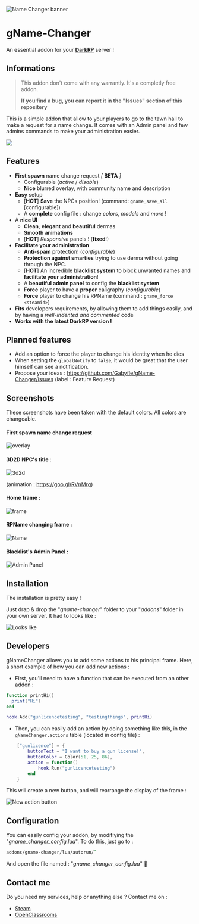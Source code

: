 ![Name Changer banner](https://image.noelshack.com/fichiers/2017/45/6/1510397731-banner.png)
# gName-Changer
An essential addon for your **[DarkRP](http://darkrp.com/)** server !

## Informations
> This addon don't come with any warrantly. It's a completly free addon.
>
> **If you find a bug, you can report it in the "Issues" section of this repositery**

This is a simple addon that allow to your players to go to the tawn hall to make a request for a name change. It comes with an Admin panel and few admins commands to make your administration easier.

[![](https://img.youtube.com/vi/MT9mKqKGYrE/0.jpg)](http://www.youtube.com/watch?v=MT9mKqKGYrE "Click to play on Youtube.com")

## Features
* **First spawn** name change request *[* **BETA** *]*
  * Configurable (*active* / *disable*)
  * **Nice** blurred overlay, with community name and description
* **Easy** setup
  * [**HOT**] **Save** the NPCs position! (command: `gname_save_all` [configurable])
  * A **complete** config file : change *colors*, *models* and *more* !
* A **nice UI**
  * **Clean**, **elegant** and **beautiful** dermas
  * **Smooth animations**
  * [**HOT**] *Responsive* panels ! (**fixed**!)
* **Facilitate your administration**
  * **Anti-spam** protection! (*configurable*)
  * **Protection against smarties** trying to use derma without going through the NPC.
  * [**HOT**] An incredible **blacklist system** to block unwanted names and **facilitate your administration**!
  * A **beautiful admin panel** to config the **blacklist system**
  * **Force** player to have a **proper** caligraphy (*configurable*)
  * **Force** player to change his RPName (command : `gname_force <steamid>`)
* **Fits** developers requirements, by allowing them to add things easily, and by having a *well-indented and commented* code
* **Works with the latest DarkRP version !**

## Planned features
* Add an option to force the player to change his identity when he dies
* When setting the ``globalNotify`` to ``false``, it would be great that the user himself can see a notification.
* Propose your ideas : https://github.com/Gabyfle/gName-Changer/issues (label : Feature Request)

## Screenshots
These screenshots have been taken with the default colors. All colors are changeable.

#### **First spawn name change request**

![overlay](https://steamuserimages-a.akamaihd.net/ugc/958593001512576323/DFA1A6FEB9883F59A98837A9251D3734CB68B7E5/)

#### **3D2D NPC's title** :

![3d2d](https://image.noelshack.com/fichiers/2018/34/2/1534853510-npc.jpg)


(animation : https://goo.gl/RVnMrq)

#### **Home frame** :

![frame](https://steamuserimages-a.akamaihd.net/ugc/956340815955395423/3749F5F2C95C0F778F3C0689B0ABB60E5EBAE568/)

#### **RPName changing frame** :

![Name](https://steamuserimages-a.akamaihd.net/ugc/956340815955396433/259ACFA39F410E64791B36287CA835B3131832B2/)

#### **Blacklist's Admin Panel** :

![Admin Panel](https://steamuserimages-a.akamaihd.net/ugc/956340815955397127/D53D3C3F14B02DE724F926E1522DC45355479C33/)

## Installation
The installation is pretty easy !

Just drap & drop the "*gname-changer*" folder to your "*addons*" folder in your own server.
It had to looks like :

![Looks like](https://image.noelshack.com/fichiers/2018/34/2/1534853151-addon.png)

## Developers
gNameChanger allows you to add some actions to his principal frame.
Here, a short example of how you can add new actions :

- First, you'll need to have a function that can be executed from an other addon :

```lua
function printHi()
  print("Hi")
end

hook.Add("gunlicencetesting", "testingthings", printHi)
```

- Then, you can easily add an action by doing something like this, in the `gNameChanger.actions` table (located in config file) :

```lua
    ["gunlicence"] = {
        buttonText = "I want to buy a gun license!",
        buttonColor = Color(51, 25, 86),
        action = function() 
            hook.Run("gunlicencetesting")
        end
    }
```
This will create a new button, and will rearrange the display of the frame : 

![New action button](https://steamuserimages-a.akamaihd.net/ugc/948475103688537646/8A07B55E04CC955B1856129DF8A5401751B2987B/)

## Configuration
You can easily config your addon, by modifiying the "*gname_changer_config.lua*".
To do this, just go to :
```bash
addons/gname-changer/lua/autorun/`
```

And open the file named : "*gname_changer_config.lua*" :kiss:
## Contact me
Do you need my services, help or anything else ? Contact me on :

* [Steam](https://steamcommunity.com/id/EpicGaby)
* [OpenClassrooms](https://openclassrooms.com/membres/gabrielsantamaria)
